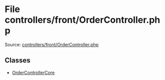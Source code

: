 File controllers/front/OrderController.php
=========

Source: [controllers/front/OrderController.php](https://github.com/PrestaShop/PrestaShop/blob/1.6.1.0/controllers/front/OrderController.php)


Classes
-------

* [OrderControllerCore](class.OrderControllerCore.md)

